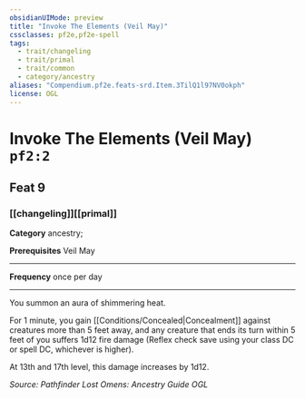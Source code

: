 ```yaml
---
obsidianUIMode: preview
title: "Invoke The Elements (Veil May)"
cssclasses: pf2e,pf2e-spell
tags:
  - trait/changeling
  - trait/primal
  - trait/common
  - category/ancestry
aliases: "Compendium.pf2e.feats-srd.Item.3TilQ1l97NV0okph"
license: OGL
---
```

# Invoke The Elements (Veil May) `pf2:2`
## Feat 9
### [[changeling]][[primal]]

**Category** ancestry; 



**Prerequisites** Veil May
* * *
**Frequency** once per day

* * *

You summon an aura of shimmering heat.

For 1 minute, you gain [[Conditions/Concealed|Concealment]] against creatures more than 5 feet away, and any creature that ends its turn within 5 feet of you suffers 1d12 fire damage (Reflex check save using your class DC or spell DC, whichever is higher).

At 13th and 17th level, this damage increases by 1d12.

*Source: Pathfinder Lost Omens: Ancestry Guide*
*OGL*